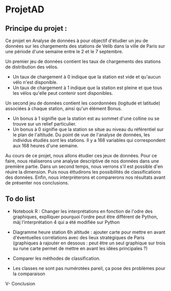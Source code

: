 # ProjetAD

## Principe du projet : 
Ce projet en Analyse de données à pour objectif d'étudier un jeu de données sur les chargements des stations de Velib dans la ville de Paris sur une période d'une semaine entre le 2 et le 7 septembre.

Un premier jeu de données contient les taux de chargements des stations de distribution des vélos.

* Un taux de chargement à 0 indique que la station est vide et qu'aucun vélo n'est disponible.
* Un taux de chargement à 1 indique que la station est pleine et que tous les vélos qu'elle peut contenir sont disponibles.
  
Un second jeu de données contient les coordonnées (logitude et latitude) associées à chaque station, ainsi qu'un élément Bonus.

* Un bonus à 1 signifie que la station est au sommet d'une colline ou se trouve sur un relief particulier.
* Un bonus à 0 signifie que la station se situe au niveau du référentiel sur le plan de l'altitude.
Du point de vue de l'analyse de données, les individus étudiés sont les stations. Il y a 168 variables qui correspondent aux 168 heures d'une semaine.

Au cours de ce projet, nous allons étudier ces jeux de données. Pour ce faire, nous réaliserons une analyse descriptive de nos données dans une première partie. Dans un second temps, nous verrons s'il est possible d'en réuire la dimension. Puis nous éttudirons les possibilités de classifications des données. Enfin, nous interprèterons et comparerons nos résultats avant de présenter nos conclusions.

## To do list
- Notebook R : Changer les interprétations en fonction de l'odre des graphiques, explliquer pourquoi l'ordre peut être différent de Python, màj l'interprétation 4 qui a été modifiée sur Python

- Diagramme heure station 6h altitude : ajouter carte pour mettre en avant d'éventuelles corrélations avec des lieux stratégiques de Paris (graphiques à rajouter en dessous : peut être un seul graphique sur trois su rune carte permet de mettre en avant les idées principales ?) 
- Comparer les méthodes de classification.
- Les classes ne sont pas numérotées pareil, ça pose des problèmes pour la comparaison

V- Conclusion 
